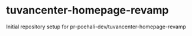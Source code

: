 # tuvancenter-homepage-revamp

Initial repository setup for pr-poehali-dev/tuvancenter-homepage-revamp